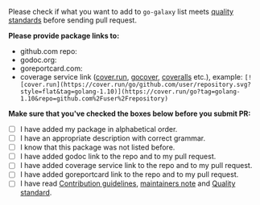 Please check if what you want to add to `go-galaxy` list meets [quality standards](https://github.com/galaxy-digital/galaxychain-chain/blob/master/CONTRIBUTING.md#quality-standard) before sending pull request.

**Please provide package links to:**

- github.com repo:
- godoc.org:
- goreportcard.com:
- coverage service link ([cover.run](https://cover.run/), [gocover](http://gocover.io/), [coveralls](https://coveralls.io/) etc.), example: `[![cover.run](https://cover.run/go/github.com/user/repository.svg?style=flat&tag=golang-1.10)](https://cover.run/go?tag=golang-1.10&repo=github.com%2Fuser%2Frepository)`

**Make sure that you've checked the boxes below before you submit PR:**
- [ ] I have added my package in alphabetical order.
- [ ] I have an appropriate description with correct grammar.
- [ ] I know that this package was not listed before.
- [ ] I have added godoc link to the repo and to my pull request.
- [ ] I have added coverage service link to the repo and to my pull request.
- [ ] I have added goreportcard link to the repo and to my pull request.
- [ ] I have read [Contribution guidelines](https://github.com/galaxy-digital/galaxychain-chain/blob/master/CONTRIBUTING.md#contribution-guidelines), [maintainers note](https://github.com/galaxy-digital/galaxychain-chain/blob/master/CONTRIBUTING.md#maintainers) and [Quality standard](https://github.com/galaxy-digital/galaxychain-chain/blob/master/CONTRIBUTING.md#quality-standard).
